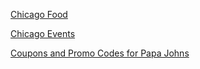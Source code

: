 [Chicago Food](https://chicago-food.mintitmedia.com/)

[Chicago Events](https://chicago-concerts.mintitmedia.com/)

[Coupons and Promo Codes for Papa Johns](https://coupons.garitacenter.com/)

